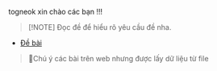 togneok xin chào các bạn !!!
>[!NOTE] Đọc đề để hiểu rõ yêu cầu đề nha.
- [Đề bài](https://luyencode.net/problem/thpttd_106)
> 📝Chú ý các bài trên web nhưng được lấy dữ liệu từ file